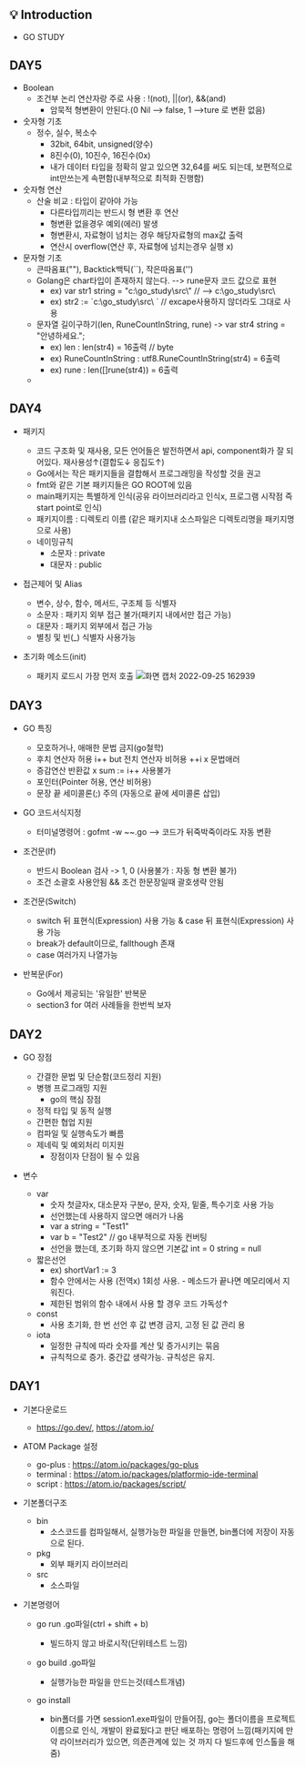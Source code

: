 ## 💡 Introduction
- GO STUDY

## DAY5

- Boolean
  - 조건부 논리 연산자랑 주로 사용 : !(not), ||(or), &&(and)
    - 암묵적 형변환이 안된다.(0 Nil --> false, 1 -->ture 로 변환 없음)
- 숫자형 기초
  - 정수, 실수, 복소수
    - 32bit, 64bit, unsigned(양수)
    - 8진수(0), 10진수, 16진수(0x)
    - 내가 데이터 타입을 정확히 알고 있으면 32,64를 써도 되는데, 보편적으로 int만쓰는게 속편함(내부적으로 최적화 진행함)
- 숫자형 연산
  - 산술 비교 : 타입이 같아야 가능
    - 다른타입끼리는 반드시 형 변환 후 연산
    - 형변환 없을경우 예외(에러) 발생
    - 형변환시, 자료형이 넘치는 경우 해당자료형의 max값 출력 
    - 연산시 overflow(연산 후, 자료형에 넘치는경우 실행 x)
- 문자형 기초
  - 큰따옴표(""), Backtick백틱(``), 작은따옴표('')
  - Golang은 char타입이 존재하지 않는다. --> rune문자 코드 값으로 표현
    - ex) var str1 string = "c:\\go_study\\src\\" // --> c:\go_study\src\
    - ex) str2 := &#96;c:\go_study\src\ &#96; // excape사용하지 않더라도 그대로 사용
  - 문자열 길이구하기(len, RuneCountInString, rune) -> var str4 string = "안녕하세요.";
    - ex) len : len(str4) = 16출력 // byte
    - ex) RuneCountInString : utf8.RuneCountInString(str4) = 6출력
    - ex) rune : len([]rune(str4)) = 6출력
  - 


## DAY4

- 패키지
  - 코드 구조화 및 재사용, 모든 언어들은 발전하면서 api, component화가 잘 되어있다. 재사용성↑(결합도↓ 응집도↑)
  - Go에서는 작은 패키지들을 결합해서 프로그래밍을 작성할 것을 권고
  - fmt와 같은 기본 패키지들은 GO ROOT에 있음
  - main패키지는 특별하게 인식(공유 라이브러리라고 인식x, 프로그램 시작점 즉 start point로 인식)
  - 패키지이름 : 디렉토리 이름 (같은 패키지내 소스파일은 디렉토리명을 패키지명으로 사용)
  - 네이밍규칙
    - 소문자 : private
    - 대문자 : public

- 접근제어 및 Alias
  - 변수, 상수, 함수, 메서드, 구조체 등 식별자
  - 소문자 : 패키지 외부 접근 불가(패키지 내에서만 접근 가능)
  - 대문자 : 패키지 외부에서 접근 가능
  - 별칭 및 빈(_) 식별자 사용가능

- 초기화 메소드(init)
  - 패키지 로드시 가장 먼저 호출
  ![화면 캡처 2022-09-25 162939](https://user-images.githubusercontent.com/58019931/192134623-7efd3575-1606-4872-a232-5b03c1737553.png)


## DAY3

- GO 특징
  - 모호하거나, 애매한 문법 금지(go철학)
  - 후치 연산자 허용 i++ but 전치 연산자 비허용 ++i x 문법애러
  - 증감연산 반환값 x sum := i++ 사용불가
  - 포인터(Pointer 허용, 연산 비허용)
  - 문장 끝 세미콜론(;) 주의 (자동으로 끝에 세미콜론 삽입)
  
- GO 코드서식지정
  - 터미널명령어 : gofmt -w ~~.go --> 코드가 뒤죽박죽이라도 자동 변환 

- 조건문(If)
  - 반드시 Boolean 검사 -> 1, 0 (사용불가 : 자동 형 변환 불가)
  - 조건 소괄호 사용안됨 && 조건 한문장일때 괄호생략 안됨
  
- 조건문(Switch) 
  - switch 뒤 표현식(Expression) 사용 가능 & case 뒤 표현식(Expression) 사용 가능
  - break가 default이므로, fallthough 존재
  - case 여러가지 나열가능
  
- 반복문(For)
  - Go에서 제공되는 '유일한' 반복문
  - section3 for 여러 사례들을 한번씩 보자
  

## DAY2

- GO 장점
  - 간결한 문법 및 단순함(코드정리 지원)
  - 병행 프로그래밍 지원
    - go의 핵심 장점
  - 정적 타입 및 동적 실행
  - 간편한 협업 지원
  - 컴파일 및 실행속도가 빠름
  - 제네릭 및 예외처리 미지원
    - 장점이자 단점이 될 수 있음

- 변수
  - var
    - 숫자 첫글자x, 대소문자 구분o, 문자, 숫자, 밑줄, 특수기호 사용 가능
    - 선언했는데 사용하지 않으면 애러가 나옴
    - var a string = "Test1"
    - var b = "Test2" // go 내부적으로 자동 컨버팅
    - 선언을 했는데, 초기화 하지 않으면 기본값 int = 0 string = null
  - 짧은선언
    - ex) shortVar1 := 3 
    - 함수 안에서는 사용 (전역x) 1회성 사용. - 메소드가 끝나면 메모리에서 지워진다.
    - 제한된 범위의 함수 내에서 사용 할 경우 코드 가독성↑
  - const
    - 사용 초기화, 한 번 선언 후 값 변경 금지, 고정 된 값 관리 용
  - iota
    - 일정한 규칙에 따라 숫자를 계산 및 증가시키는 묶음
    - 규칙적으로 증가. 중간값 생략가능. 규칙성은 유지.


## DAY1

- 기본다운로드 
  - https://go.dev/, https://atom.io/

- ATOM Package 설정
  - go-plus : https://atom.io/packages/go-plus
  - terminal : https://atom.io/packages/platformio-ide-terminal
  - script : https://atom.io/packages/script/

- 기본폴더구조
  - bin
    - 소스코드를 컴파일해서, 실행가능한 파일을 만들면, bin폴더에 저장이 자동으로 된다.
  - pkg
    - 외부 패키지 라이브러리
  - src
    - 소스파일

- 기본명령어
  - go run .go파일(ctrl + shift + b)
    - 빌드하지 않고 바로시작(단위테스트 느낌)

  - go build .go파일
    - 실행가능한 파일을 만드는것(테스트개념)

  - go install
    - bin폴더를 가면 session1.exe파일이 만들어짐, go는 폴더이름을 프로젝트이름으로 인식, 개발이 완료됬다고 판단 배포하는 명령어 느낌(패키지에 만약 라이브러리가 있으면, 의존관계에 있는 것 까지 다 빌드후에 인스톨을 해줌)
